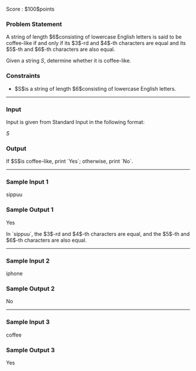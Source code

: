 
<div>

<span>

<span>

<p>
Score : $100$points
</p>

<div>

<section>

### **Problem Statement**

<p>
A string of length $6$consisting of lowercase English letters is said to be coffee-like if and only if its $3$-rd and $4$-th characters are equal and its $5$-th and $6$-th characters are also equal.

Given a string $S$, determine whether it is coffee-like.
</p>

</section>

</div>

<div>

<section>

### **Constraints**

<ul>

<li>
$S$is a string of length $6$consisting of lowercase English letters.
</li>

</ul>

</section>

</div>

---

<div>

<div>

<section>

### **Input**

<p>
Input is given from Standard Input in the following format:
</p>

<div>

$S$
</div>

</section>

</div>

<div>

<section>

### **Output**

<p>
If $S$is coffee-like, print `Yes`; otherwise, print `No`.
</p>

</section>

</div>

</div>

---

<div>

<section>

### **Sample Input 1**

<div>

sippuu

</div>

</section>

</div>

<div>

<section>

### **Sample Output 1**

<div>

Yes

</div>

<p>
In `sippuu`, the $3$-rd and $4$-th characters are equal, and the $5$-th and $6$-th characters are also equal.
</p>

</section>

</div>

---

<div>

<section>

### **Sample Input 2**

<div>

iphone

</div>

</section>

</div>

<div>

<section>

### **Sample Output 2**

<div>

No

</div>

</section>

</div>

---

<div>

<section>

### **Sample Input 3**

<div>

coffee

</div>

</section>

</div>

<div>

<section>

### **Sample Output 3**

<div>

Yes

</div>

</section>

</div>

</span>

</span>

</div>

